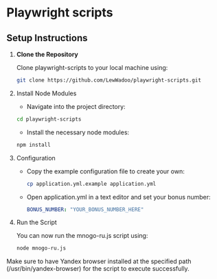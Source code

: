# Playwright scripts

## Setup Instructions

1. **Clone the Repository**

   Clone playwright-scripts to your local machine using:
   ```bash
   git clone https://github.com/LewWadoo/playwright-scripts.git
   ```

2. Install Node Modules

   - Navigate into the project directory:

   ```bash
   cd playwright-scripts
   ```

   - Install the necessary node modules:

   ```bash
   npm install
   ```

3. Configuration

   - Copy the example configuration file to create your own:

      ```bash
      cp application.yml.example application.yml      
      ```

   - Open application.yml in a text editor and set your bonus number:

      ```yaml
      BONUS_NUMBER: "YOUR_BONUS_NUMBER_HERE"      
      ```

4. Run the Script

   You can now run the mnogo-ru.js script using:

   ```bash
   node mnogo-ru.js
   ```

Make sure to have Yandex browser installed at the specified path (/usr/bin/yandex-browser) for the script to execute successfully.
